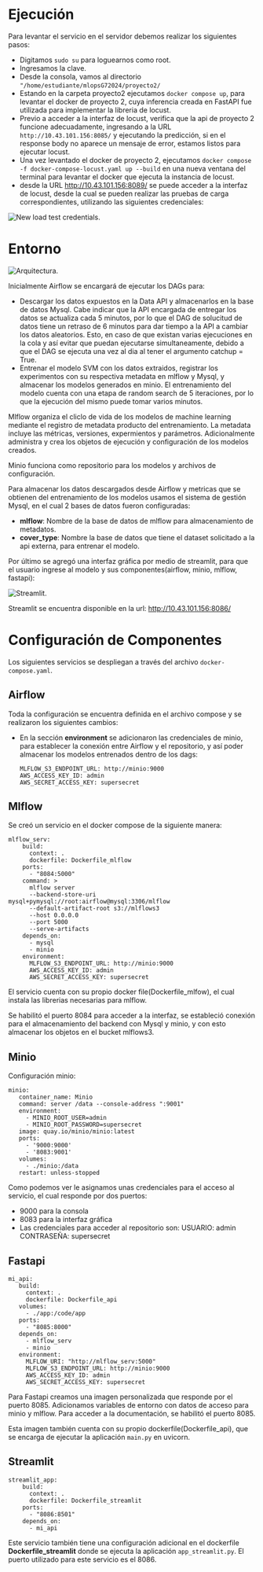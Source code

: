 # Ejecución #
Para levantar el servicio en el servidor debemos realizar los siguientes pasos:
- Digitamos ``` sudo su ``` para loguearnos como root.
- Ingresamos la clave.
- Desde la consola, vamos al directorio ``` "/home/estudiante/mlopsG72024/proyecto2/ ```
- Estando en la carpeta proyecto2 ejecutamos ``` docker compose up ```, para levantar el docker de proyecto 2, cuya inferencia creada en FastAPI fue utilizada para implementar la libreria de locust.
- Previo a acceder a la interfaz de locust, verifica que la api de proyecto 2 funcione adecuadamente, ingresando a la URL ``` http://10.43.101.156:8085/ ``` y ejecutando la predicción, si en el response body no aparece un mensaje de error, estamos listos para ejecutar locust.
- Una vez levantado el docker de proyecto 2, ejecutamos ``` docker compose -f docker-compose-locust.yaml up --build ``` en una nueva ventana del terminal para levantar el docker que ejecuta la instancia de locust.
- desde la URL http://10.43.101.156:8089/ se puede acceder a la interfaz de locust, desde la cual se pueden realizar las pruebas de carga correspondientes, utilizando las siguientes credenciales:

 ![New load test credentials.](./img/arquitectura.png)

# Entorno #

![Arquitectura.](./img/arquitectura.png) 

Inicialmente Airflow se encargará de ejecutar los DAGs para:

- Descargar los datos expuestos en la Data API y almacenarlos en la base de datos Mysql. Cabe indicar que la API encargada de entregar los datos se actualiza cada 5 minutos, por lo que el DAG de solucitud de datos tiene un retraso de 6 minutos para dar tiempo a la API a cambiar los datos aleatorios. Esto, en caso de que existan varias ejecuciones en la cola y así evitar que puedan ejecutarse simultaneamente, debido a que el DAG se ejecuta una vez al dia al tener el argumento catchup = True.
- Entrenar el modelo SVM con los datos extraidos,  registrar los experimentos con su respectiva metadata en mlflow y Mysql, y almacenar los modelos generados en minio. El entrenamiento del modelo cuenta con una etapa de random search de 5 iteraciones, por lo que la ejecución del mismo puede tomar varios minutos. 

Mlflow organiza el cliclo de vida de los modelos de machine learning mediante el registro de metadata producto del entrenamiento. La metadata incluye las métricas, versiones, expermientos y parámetros. Adicionalmente administra y crea los objetos de ejecución y configuración de los modelos creados.

Minio funciona como repositorio para los modelos y archivos de configuración. 

Para almacenar los datos descargados desde Airflow y metricas que se obtienen del entrenamiento de los modelos usamos el sistema de gestión Mysql, en el cual 2 bases de datos fueron configuradas:
- **mlflow**: Nombre de la base de datos de mlflow para almacenamiento de metadatos.
- **cover_type**: Nombre la base de datos que tiene el dataset solicitado a la api externa, para entrenar el modelo.

Por último se agregó una interfaz gráfica por medio de streamlit, para que el usuario ingrese al modelo y sus componentes(airflow, minio, mlflow, fastapi):

![Streamlit.](./img/streamlit.png) 

Streamlit se encuentra disponible en la url: 
http://10.43.101.156:8086/
# Configuración de Componentes #

Los siguientes servicios se despliegan a través del archivo ```docker-compose.yaml```.
## Airflow ##
Toda la configuración se encuentra definida en el archivo compose y se realizaron los siguientes cambios:

- En la sección **environment** se adicionaron las credenciales de minio, para establecer la conexión entre Airflow y el repositorio, y así poder almacenar los modelos entrenados dentro de los dags:
    ```
    MLFLOW_S3_ENDPOINT_URL: http://minio:9000
    AWS_ACCESS_KEY_ID: admin
    AWS_SECRET_ACCESS_KEY: supersecret
    ```
## Mlflow ##
Se creó un servicio en el docker compose de la siguiente manera:
```
mlflow_serv:
    build:
      context: .
      dockerfile: Dockerfile_mlflow
    ports:
      - "8084:5000" 
    command: >
      mlflow server
      --backend-store-uri mysql+pymysql://root:airflow@mysql:3306/mlflow
      --default-artifact-root s3://mlflows3
      --host 0.0.0.0
      --port 5000
      --serve-artifacts
    depends_on:
      - mysql
      - minio
    environment:
      MLFLOW_S3_ENDPOINT_URL: http://minio:9000
      AWS_ACCESS_KEY_ID: admin
      AWS_SECRET_ACCESS_KEY: supersecret
 ```
El servicio cuenta con su propio docker file(Dockerfile_mlfow), el cual instala las librerias necesarias para mlflow.

 Se habilitó el puerto 8084 para acceder a la interfaz, se estableció conexión para el almacenamiento del backend con Mysql y minio, y con esto almacenar los objetos en el bucket mlflows3.

## Minio ##
Configuración minio:
 ```
minio:
    container_name: Minio
    command: server /data --console-address ":9001"
    environment:
      - MINIO_ROOT_USER=admin
      - MINIO_ROOT_PASSWORD=supersecret
    image: quay.io/minio/minio:latest
    ports:
      - '9000:9000'
      - '8083:9001'
    volumes:
      - ./minio:/data
    restart: unless-stopped
 ```
Como podemos ver le asignamos unas credenciales para el acceso al servicio, el cual responde por dos puertos:
- 9000 para la consola
- 8083 para la interfaz gráfica
- Las credenciales para acceder al repositorio son: USUARIO: admin CONTRASEÑA: supersecret

## Fastapi ##
 ```
mi_api:
    build:
      context: .
      dockerfile: Dockerfile_api
    volumes:
      - ./app:/code/app
    ports:
      - "8085:8000"
    depends_on:
      - mlflow_serv
      - minio
    environment:
      MLFLOW_URI: "http://mlflow_serv:5000"
      MLFLOW_S3_ENDPOINT_URL: http://minio:9000
      AWS_ACCESS_KEY_ID: admin
      AWS_SECRET_ACCESS_KEY: supersecret
  ```
Para Fastapi creamos una imagen personalizada que responde por el puerto 8085. Adicionamos variables de entorno con datos de acceso para minio y mlflow. Para acceder a la documentación, se habilitó el puerto 8085.

Esta imagen también cuenta con su propio dockerfile(Dockerfile_api), que se encarga de ejecutar la aplicación ```main.py``` en uvicorn.

## Streamlit ##
```
streamlit_app:
    build:
      context: .
      dockerfile: Dockerfile_streamlit
    ports:
      - "8086:8501"
    depends_on:
      - mi_api
```
Este servicio también tiene una configuración adicional en el dockerfile **Dockerfile_streamlit** donde se ejecuta la aplicación ```app_streamlit.py```. El puerto utilizado para este servicio es el 8086.



 
